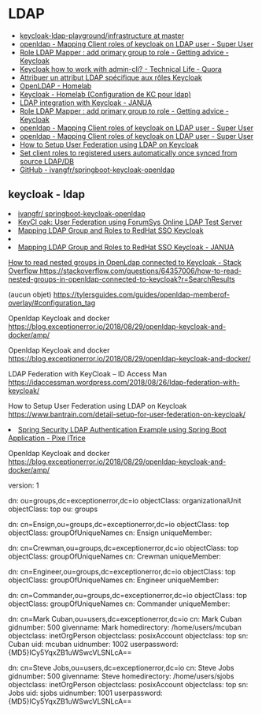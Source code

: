 # LDAP

- [keycloak-ldap-playground/infrastructure at master](https://github.com/tbsfrdrch/keycloak-ldap-playground/tree/master/infrastructure)
- [openldap - Mapping Client roles of keycloak on LDAP user - Super User](https://superuser.com/questions/1399232/mapping-client-roles-of-keycloak-on-ldap-user)
- [Role LDAP Mapper : add primary group to role - Getting advice - Keycloak](https://keycloak.discourse.group/t/role-ldap-mapper-add-primary-group-to-role/1625)
- [Keycloak how to work with admin-cli? - Technical Life - Quora](https://www.quora.com/q/jzvkbeyctwqzlgml/Keycloak-how-to-work-with-admin-cli)
- [Attribuer un attribut LDAP spécifique aux rôles Keycloak](https://stackoverrun.com/fr/q/11491031)
- [OpenLDAP - Homelab](https://jamesveitch.com/homelab/02.idam/01.openldap/#admin)
- [Keycloak - Homelab  (Configuration de KC pour ldap)](https://jamesveitch.com/homelab/02.idam/02.keycloak/)
- [LDAP integration with Keycloak - JANUA](https://www.janua.fr/ldap-integration-with-keycloak/)
- [Role LDAP Mapper : add primary group to role - Getting advice - Keycloak](https://keycloak.discourse.group/t/role-ldap-mapper-add-primary-group-to-role/1625)
- [openldap - Mapping Client roles of keycloak on LDAP user - Super User](https://superuser.com/questions/1399232/mapping-client-roles-of-keycloak-on-ldap-user)
- [openldap - Mapping Client roles of keycloak on LDAP user - Super User](https://superuser.com/questions/1399232/mapping-client-roles-of-keycloak-on-ldap-user)
- [How to Setup User Federation using LDAP on Keycloak](https://www.bantrain.com/detail-setup-for-user-federation-on-keycloak/)
- [Set client roles to registered users automatically once synced from source LDAP/DB](https://lists.jboss.org/pipermail/keycloak-user/2018-May/014014.html)
- [GitHub - ivangfr/springboot-keycloak-openldap](https://github.com/ivangfr/springboot-keycloak-openldap)


<h2>keycloak - ldap</h2>
<il>
  <li><a href="https://github.com/ivangfr/springboot-keycloak-openldap">ivangfr/
springboot-keycloak-openldap</a></li>
  <li><a href="https://codehumsafar.wordpress.com/tag/ldap-with-keycloak/">KeyCl
oak: User Federation using ForumSys Online LDAP Test Server</a></li>
  <li><a href="https://www.janua.fr/mapping-ldap-group-and-roles-to-redhat-sso-k
eycloak/">Mapping LDAP Group and Roles to RedHat SSO Keycloak</a></li>
  <li><a href="https://enterprise-docs.anaconda.com/en/docs-site-5.1.1/admin-gui
de/ldap.html"><Federating Users with LDAP/a></li>
<li><a href="https://www.janua.fr/mapping-ldap-group-and-roles-to-redhat-sso-keycloak/"> Mapping LDAP Group and Roles to RedHat SSO Keycloak - JANUA
  
  
  
How to read nested groups in OpenLdap connected to Keycloak - Stack Overflow
https://stackoverflow.com/questions/64357006/how-to-read-nested-groups-in-openldap-connected-to-keycloak?r=SearchResults
 


(aucun objet)
https://tylersguides.com/guides/openldap-memberof-overlay/#configuration_tag




Openldap Keycloak and docker
https://blog.exceptionerror.io/2018/08/29/openldap-keycloak-and-docker/amp/
 


Openldap Keycloak and docker
https://blog.exceptionerror.io/2018/08/29/openldap-keycloak-and-docker/
 


 LDAP Federation with KeyCloak – ID Access Man
https://idaccessman.wordpress.com/2018/08/26/ldap-federation-with-keycloak/
 


How to Setup User Federation using LDAP on Keycloak
https://www.bantrain.com/detail-setup-for-user-federation-on-keycloak/


<li><a href="https://www.pixeltrice.com/spring-security-ldap-authentication-exam
ple-using-spring-boot-application/">
Spring Security LDAP Authentication Example using Spring Boot Application - Pixe
lTrice
</a></li>


Openldap Keycloak and docker
https://blog.exceptionerror.io/2018/08/29/openldap-keycloak-and-docker/amp/ 


version: 1

dn: ou=groups,dc=exceptionerror,dc=io
objectClass: organizationalUnit
objectClass: top
ou: groups

dn: cn=Ensign,ou=groups,dc=exceptionerror,dc=io
objectClass: top
objectClass: groupOfUniqueNames
cn: Ensign
uniqueMember: 

dn: cn=Crewman,ou=groups,dc=exceptionerror,dc=io
objectClass: top
objectClass: groupOfUniqueNames
cn: Crewman
uniqueMember:

dn: cn=Engineer,ou=groups,dc=exceptionerror,dc=io
objectClass: top
objectClass: groupOfUniqueNames
cn: Engineer
uniqueMember:

dn: cn=Commander,ou=groups,dc=exceptionerror,dc=io
objectClass: top
objectClass: groupOfUniqueNames
cn: Commander
uniqueMember:

dn: cn=Mark Cuban,ou=users,dc=exceptionerror,dc=io
cn: Mark Cuban
gidnumber: 500
givenname: Mark
homedirectory: /home/users/mcuban
objectclass: inetOrgPerson
objectclass: posixAccount
objectclass: top
sn: Cuban
uid: mcuban
uidnumber: 1002
userpassword: {MD5}ICy5YqxZB1uWSwcVLSNLcA==

dn: cn=Steve Jobs,ou=users,dc=exceptionerror,dc=io
cn: Steve Jobs
gidnumber: 500
givenname: Steve
homedirectory: /home/users/sjobs
objectclass: inetOrgPerson
objectclass: posixAccount
objectclass: top
sn: Jobs
uid: sjobs
uidnumber: 1001
userpassword: {MD5}ICy5YqxZB1uWSwcVLSNLcA==


